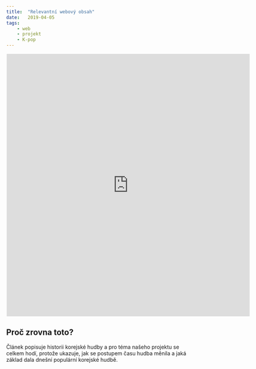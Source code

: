 ```yaml
---
title:  "Relevantní webový obsah"
date:   2019-04-05
tags: 
    - web
    - projekt
    - K-pop
---
```

<iframe src="https://www.britannica.com/art/Korean-music" style="border:1px #ffffff solid;" name="myiFrame" scrolling="yes" frameborder="1" marginheight="0px" marginwidth="0px" height="700px" width="650px" allowfullscreen></iframe>

## Proč zrovna toto?

Článek popisuje historii korejské hudby a pro téma našeho projektu se celkem hodí, protože ukazuje, jak se postupem času hudba měnila a jaká základ dala dnešní populární korejské hudbě.
